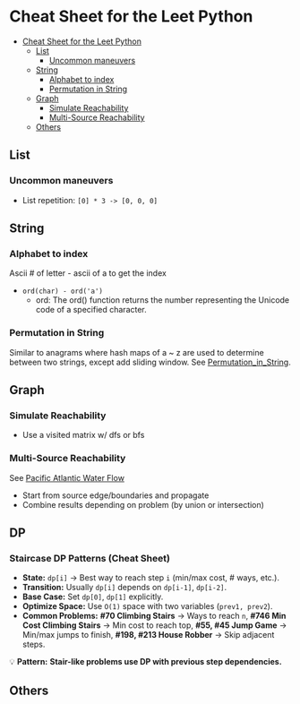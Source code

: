 # Cheat Sheet for the Leet Python

<!--toc:start-->

- [Cheat Sheet for the Leet Python](#cheat-sheet-for-the-leet-python)
  - [List](#list)
    - [Uncommon maneuvers](#uncommon-maneuvers)
  - [String](#string)
    - [Alphabet to index](#alphabet-to-index)
    - [Permutation in String](#permutation-in-string)
  - [Graph](#graph)
    - [Simulate Reachability](#simulate-reachability)
    - [Multi-Source Reachability](#multi-source-reachability)
  - [Others](#others)
  <!--toc:end-->

## List

### Uncommon maneuvers

- List repetition: `[0] * 3 -> [0, 0, 0]`

## String

### Alphabet to index

Ascii # of letter - ascii of a to get the index

- `ord(char) - ord('a')`
  - ord: The ord() function returns the number representing the Unicode code of a specified character.

### Permutation in String

Similar to anagrams where hash maps of a ~ z are used to determine between two strings, except add sliding window. See [Permutation_in_String](./567-Permutation_in_String/permu_string.py).

## Graph

### Simulate Reachability

- Use a visited matrix w/ dfs or bfs

### Multi-Source Reachability

See [Pacific Atlantic Water Flow](./417-Pacific_Atlantic_Waterflow/)

- Start from source edge/boundaries and propagate
- Combine results depending on problem (by union or intersection)

## DP

### Staircase DP Patterns (Cheat Sheet)

- **State:** `dp[i]` → Best way to reach step `i` (min/max cost, # ways, etc.).  
- **Transition:** Usually `dp[i]` depends on `dp[i-1]`, `dp[i-2]`.  
- **Base Case:** Set `dp[0]`, `dp[1]` explicitly.  
- **Optimize Space:** Use `O(1)` space with two variables (`prev1, prev2`).  
- **Common Problems:** **#70 Climbing Stairs** → Ways to reach `n`, **#746 Min Cost Climbing Stairs** → Min cost to reach top, **#55, #45 Jump Game** → Min/max jumps to finish, **#198, #213 House Robber** → Skip adjacent steps.  

💡 **Pattern:** **Stair-like problems use DP with previous step dependencies.**

## Others
